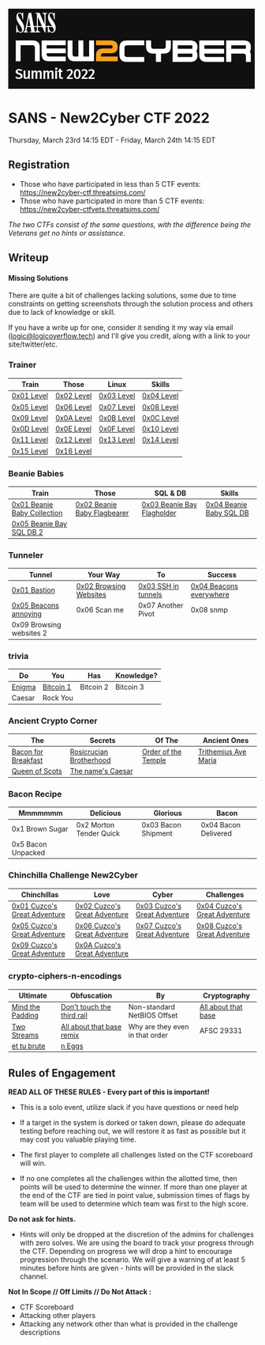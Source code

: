 ![New2Cyber-Logo](https://github.com/logicoverflow/ctf/blob/main/sans-new2cyber-ctf/logo.png)
# SANS - New2Cyber CTF 2022
Thursday, March 23rd 14:15 EDT - Friday, March 24th 14:15 EDT

## Registration
* Those who have participated in less than 5 CTF events: https://new2cyber-ctf.threatsims.com/
* Those who have participated in more than 5 CTF events: https://new2cyber-ctfvets.threatsims.com/

_The two CTFs consist of the same questions, with the difference being the Veterans get no hints or assistance._

## Writeup

#### Missing Solutions

There are quite a bit of challenges lacking solutions, some due to time constraints on getting screenshots through the solution process and others due to lack of knowledge or skill.

If you have a write up for one, consider it sending it my way  via email (logic@logicoverflow.tech) and I'll give you credit, along with a link to your site/twitter/etc. 

### Trainer
| Train | Those | Linux | Skills |
|------------|------------|------------|------------|
| [0x01 Level](https://github.com/logicoverflow/ctf/tree/main/sans-new2cyber-ctf/trainer/0x01%20Level) | [0x02 Level](https://github.com/logicoverflow/ctf/tree/main/sans-new2cyber-ctf/trainer/0x02%20Level/) | [0x03 Level](https://github.com/logicoverflow/ctf/tree/main/sans-new2cyber-ctf/trainer/0x03%20Level) | [0x04 Level](https://github.com/logicoverflow/ctf/tree/main/sans-new2cyber-ctf/trainer/0x04%20Level) |
| [0x05 Level](https://github.com/logicoverflow/ctf/tree/main/sans-new2cyber-ctf/trainer/0x05%20Level) | [0x06 Level](https://github.com/logicoverflow/ctf/tree/main/sans-new2cyber-ctf/trainer/0x06%20Level) | [0x07 Level](https://github.com/logicoverflow/ctf/tree/main/sans-new2cyber-ctf/trainer/0x07%20Level) | [0x08 Level](https://github.com/logicoverflow/ctf/tree/main/sans-new2cyber-ctf/trainer/0x08%20Level) |
| [0x09 Level](https://github.com/logicoverflow/ctf/tree/main/sans-new2cyber-ctf/trainer/0x09%20Level) | [0x0A Level](https://github.com/logicoverflow/ctf/tree/main/sans-new2cyber-ctf/trainer/0x0A%20Level) | [0x0B Level](https://github.com/logicoverflow/ctf/tree/main/sans-new2cyber-ctf/trainer/0x0B%20Level) | [0x0C Level](https://github.com/logicoverflow/ctf/tree/main/sans-new2cyber-ctf/trainer/0x0C%20Level) |
| [0x0D Level](https://github.com/logicoverflow/ctf/tree/main/sans-new2cyber-ctf/trainer/0x0D%20Level) | [0x0E Level](https://github.com/logicoverflow/ctf/tree/main/sans-new2cyber-ctf/trainer/0x0E%20Level) | [0x0F Level](https://github.com/logicoverflow/ctf/tree/main/sans-new2cyber-ctf/trainer/0x0F%20Level) | [0x10 Level](https://github.com/logicoverflow/ctf/tree/main/sans-new2cyber-ctf/trainer/0x10%20Level) |
| [0x11 Level](https://github.com/logicoverflow/ctf/tree/main/sans-new2cyber-ctf/trainer/0x11%20Level) | [0x12 Level](https://github.com/logicoverflow/ctf/tree/main/sans-new2cyber-ctf/trainer/0x12%20Level) | [0x13 Level](https://github.com/logicoverflow/ctf/tree/main/sans-new2cyber-ctf/trainer/0x13%20Level) | [0x14 Level](https://github.com/logicoverflow/ctf/tree/main/sans-new2cyber-ctf/trainer/0x14%20Level) |
| [0x15 Level](https://github.com/logicoverflow/ctf/tree/main/sans-new2cyber-ctf/trainer/0x15%20Level) | [0x16 Level](https://github.com/logicoverflow/ctf/tree/main/sans-new2cyber-ctf/trainer/0x16%20Level) ||

### Beanie Babies
| Train | Those | SQL & DB | Skills |
|------------|------------|------------|------------|
| [0x01 Beanie Baby Collection](https://github.com/logicoverflow/ctf/tree/main/sans-new2cyber-ctf/beanie/0x01) | [0x02 Beanie Baby Flagbearer](https://github.com/logicoverflow/ctf/tree/main/sans-new2cyber-ctf/beanie/0x02) | [0x03 Beanie Bay Flagholder](https://github.com/logicoverflow/ctf/tree/main/sans-new2cyber-ctf/beanie/0x03) | [0x04 Beanie Baby SQL DB](https://github.com/logicoverflow/ctf/tree/main/sans-new2cyber-ctf/beanie/0x04) |
| [0x05 Beanie Bay SQL DB 2](https://github.com/logicoverflow/ctf/tree/main/sans-new2cyber-ctf/beanie/0x05) ||

### Tunneler
| Tunnel | Your Way | To | Success |
|------------|------------|------------|------------|
| [0x01 Bastion](https://github.com/logicoverflow/ctf/tree/main/sans-new2cyber-ctf/tunneler/0x01) | [0x02 Browsing Websites](https://github.com/logicoverflow/ctf/tree/main/sans-new2cyber-ctf/tunneler/0x02) | [0x03 SSH in tunnels](https://github.com/logicoverflow/ctf/tree/main/sans-new2cyber-ctf/tunneler/0x03) | [0x04 Beacons everywhere](https://github.com/logicoverflow/ctf/tree/main/sans-new2cyber-ctf/tunneler/0x04) |
| [0x05 Beacons annoying](https://github.com/logicoverflow/ctf/tree/main/sans-new2cyber-ctf/tunneler/0x05) | 0x06 Scan me | 0x07 Another Pivot | 0x08 snmp |
| 0x09 Browsing websites 2 ||

### trivia
| Do | You | Has | Knowledge? |
|------------|------------|------------|------------|
| [Enigma](https://github.com/logicoverflow/ctf/blob/main/sans-new2cyber-ctf/trivia/enigma) | [Bitcoin 1](https://github.com/logicoverflow/ctf/blob/main/sans-new2cyber-ctf/trivia/bit1) | Bitcoin 2 | Bitcoin 3 |
| Caesar | Rock You ||

### Ancient Crypto Corner
| The | Secrets | Of The | Ancient Ones |
|------------|------------|------------|------------|
| [Bacon for Breakfast](https://github.com/logicoverflow/ctf/tree/main/sans-new2cyber-ctf/ancient-crypto-corner/bacon) | [Rosicrucian Brotherhood](https://github.com/logicoverflow/ctf/tree/main/sans-new2cyber-ctf/ancient-crypto-corner/rosicrucian) | [Order of the Temple](https://github.com/logicoverflow/ctf/tree/main/sans-new2cyber-ctf/ancient-crypto-corner/order) | [Trithemius Ave Maria](https://github.com/logicoverflow/ctf/tree/main/sans-new2cyber-ctf/ancient-crypto-corner/trithemius) |
| [Queen of Scots](https://github.com/logicoverflow/ctf/tree/main/sans-new2cyber-ctf/ancient-crypto-corner/queen) | [The name's Caesar](https://github.com/logicoverflow/ctf/tree/main/sans-new2cyber-ctf/ancient-crypto-corner/caesar) ||

### Bacon Recipe
| Mmmmmmm | Delicious | Glorious | Bacon |
|------------|------------|------------|------------|
| 0x1 Brown Sugar | 0x2 Morton Tender Quick | 0x03 Bacon Shipment | 0x04 Bacon Delivered |
| 0x5 Bacon Unpacked ||

### Chinchilla Challenge New2Cyber
| Chinchillas | Love | Cyber | Challenges |
|------------|------------|------------|------------|
| [0x01 Cuzco's Great Adventure](https://github.com/logicoverflow/ctf/tree/main/sans-new2cyber-ctf/chinchilla/0x01/) | [0x02 Cuzco's Great Adventure](https://github.com/logicoverflow/ctf/tree/main/sans-new2cyber-ctf/chinchilla/0x02/) | [0x03 Cuzco's Great Adventure](https://github.com/logicoverflow/ctf/tree/main/sans-new2cyber-ctf/chinchilla/0x03/) | [0x04 Cuzco's Great Adventure](hhttps://github.com/logicoverflow/ctf/tree/main/sans-new2cyber-ctf/chinchilla/0x04/) |
| [0x05 Cuzco's Great Adventure](https://github.com/logicoverflow/ctf/tree/main/sans-new2cyber-ctf/chinchilla/0x05/) | [0x06 Cuzco's Great Adventure](https://github.com/logicoverflow/ctf/tree/main/sans-new2cyber-ctf/chinchilla/0x06/) | [0x07 Cuzco's Great Adventure](https://github.com/logicoverflow/ctf/tree/main/sans-new2cyber-ctf/chinchilla/0x07/) | [0x08 Cuzco's Great Adventure](https://github.com/logicoverflow/ctf/tree/main/sans-new2cyber-ctf/chinchilla/0x08/) |
| [0x09 Cuzco's Great Adventure](https://github.com/logicoverflow/ctf/tree/main/sans-new2cyber-ctf/chinchilla/0x09/) | [0x0A Cuzco's Great Adventure](https://github.com/logicoverflow/ctf/tree/main/sans-new2cyber-ctf/chinchilla/0x0A/) ||

### crypto-ciphers-n-encodings
| Ultimate | Obfuscation | By | Cryptography |
|------------|------------|------------|------------|
| [Mind the Padding](https://github.com/logicoverflow/ctf/tree/main/sans-new2cyber-ctf/crypto-ciphers-n-encodings/pad) | [Don't touch the third rail](https://github.com/logicoverflow/ctf/tree/main/sans-new2cyber-ctf/crypto-ciphers-n-encodings/rail) | Non-standard NetBIOS Offset | [All about that base](https://github.com/logicoverflow/ctf/tree/main/sans-new2cyber-ctf/crypto-ciphers-n-encodings/base) |
| [Two Streams](https://github.com/logicoverflow/ctf/tree/main/sans-new2cyber-ctf/crypto-ciphers-n-encodings/streams) | [All about that base remix](https://github.com/logicoverflow/ctf/tree/main/sans-new2cyber-ctf/crypto-ciphers-n-encodings/base-remix) | Why are they even in that order | AFSC 29331 |
| [et tu brute](https://github.com/logicoverflow/ctf/tree/main/sans-new2cyber-ctf/crypto-ciphers-n-encodings/brute) | [n Eggs](https://github.com/logicoverflow/ctf/tree/main/sans-new2cyber-ctf/crypto-ciphers-n-encodings/eggs) ||

## Rules of Engagement
**READ ALL OF THESE RULES - Every part of this is important!**

* This is a solo event, utilize slack if you have questions or need help

* If a target in the system is dorked or taken down, please do adequate testing before reaching out, we will restore it as fast as possible but it may cost you valuable playing time.

* The first player to complete all challenges listed on the CTF scoreboard will win.

* If no one completes all the challenges within the allotted time, then points will be used to determine the winner. If more than one player at the end of the CTF are tied in point value, submission times of flags by team will be used to determine which team was first to the high score.

**Do not ask for hints.**

* Hints will only be dropped at the discretion of the admins for challenges with zero solves. We are using the board to track your progress through the CTF. Depending on progress we will drop a hint to encourage progression through the scenario. We will give a warning of at least 5 minutes before hints are given - hints will be provided in the slack channel.

**Not In Scope // Off Limits // Do Not Attack :**

* CTF Scoreboard
* Attacking other players
* Attacking any network other than what is provided in the challenge descriptions

